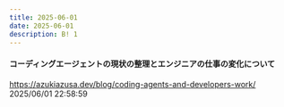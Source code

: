 ```yaml
---
title: 2025-06-01
date: 2025-06-01
description: B! 1
---
```


#### コーディングエージェントの現状の整理とエンジニアの仕事の変化について
https://azukiazusa.dev/blog/coding-agents-and-developers-work/<br>
2025/06/01 22:58:59<br>


